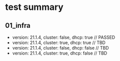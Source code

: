 # test summary

## 01_infra
- version: 21.1.4, cluster: false, dhcp: true // PASSED
- version: 21.1.4, cluster: true, dhcp: true // TBD
- version: 21.1.4, cluster: false, dhcp: false // TBD
- version: 21.1.4, cluster: true, dhcp: false // TBD